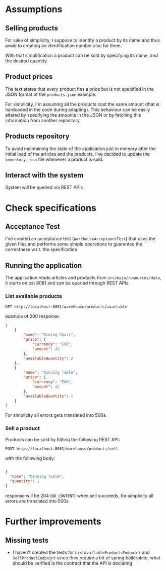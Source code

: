 # Assumptions

## Selling products

For sake of simplicity, I suppose to identify a product by its name and thus avoid to creating an identification number also for them.

With that simplification a product can be sold by specifying its name, and the desired quantity.

## Product prices

The text states that every product has a price but is not specified in the JSON format of the `products.json` example.

For simplicity, I'm assuming all the products cost the same amount (that is hardcoded in the code during adapting). 
This behaviour can be easily altered by specifying the amounts in the JSON or by fetching this information from another repository.

## Products repository

To avoid maintaining the state of the application just in memory after the initial load of the articles and the products, I've decided to update the `inventory.json` file whenever a product is sold.

## Interact with the system

System will be queried via REST APIs


# Check specifications

## Acceptance Test

I've created an acceptance test (`WarehouseAcceptanceTest`) that uses the given files and performs some simple operations to guarantee the correctness w.r.t. the specification.

## Running the application

The application reads articles and products from `src/main/resources/data`, it starts on ost 8081 and can be queried through REST APIs. 

### List available products

```
GET http://localhost:8081/warehouse/products/available
```

example of 200 response:

```json
[
    {
        "name": "Dining Chair",
        "price": {
            "currency": "EUR",
            "amount": 42
        },
        "availableQuantity": 2
    },
    {
        "name": "Dinning Table",
        "price": {
            "currency": "EUR",
            "amount": 42
        },
        "availableQuantity": 1
    }
]
``` 

For simplicity all errors gets translated into 500s.

### Sell a product

Products can be sold by hitting the following REST API:

```
POST http://localhost:8081/warehouse/products/sell
```

with the following body:

```json

{
  "name": "Dinning Table",
  "quantity": 1
}
```

response will be 204 (`NO_CONTENT`) when sell succeeds, for simplicity all errors are translated into 500s.

# Further improvements

## Missing tests

- I haven't created the tests for `ListAvailableProductsEndpoint` and `SellProductEndpoint` since they require a bit of spring boilerplate, what should be verified is the contract that the API is declaring